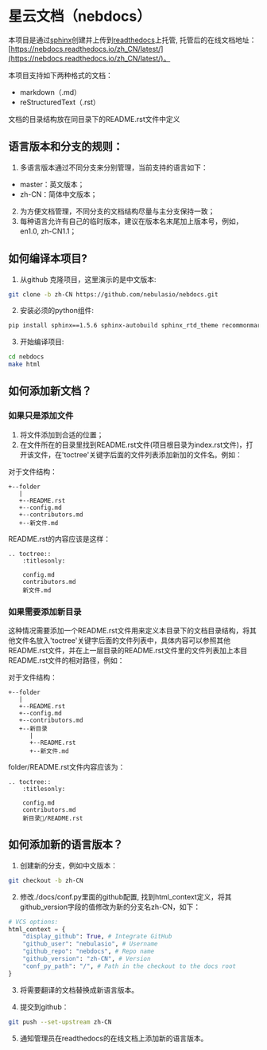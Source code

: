 # 星云文档（nebdocs）

本项目是通过[sphinx](http://www.sphinx-doc.org/en/master/)创建并上传到[readthedocs](https://readthedocs.org/)上托管, 托管后的在线文档地址：[https://nebdocs.readthedocs.io/zh_CN/latest/](https://nebdocs.readthedocs.io/zh_CN/latest/)。

本项目支持如下两种格式的文档：
- markdown（.md）
- reStructuredText（.rst）

文档的目录结构放在同目录下的README.rst文件中定义

## 语言版本和分支的规则：
1. 多语言版本通过不同分支来分别管理，当前支持的语言如下：
- master：英文版本；
- zh-CN：简体中文版本；
2. 为方便文档管理，不同分支的文档结构尽量与主分支保持一致；
3. 每种语言允许有自己的临时版本，建议在版本名末尾加上版本号，例如，en1.0, zh-CN1.1；

## 如何编译本项目?
1. 从github 克隆项目，这里演示的是中文版本:

```bash
git clone -b zh-CN https://github.com/nebulasio/nebdocs.git
```

2. 安装必须的python组件:

```bash
pip install sphinx==1.5.6 sphinx-autobuild sphinx_rtd_theme recommonmark
```
3. 开始编译项目:

```bash
cd nebdocs
make html
```

## 如何添加新文档？
### 如果只是添加文件
1. 将文件添加到合适的位置；
2. 在文件所在的目录里找到README.rst文件(项目根目录为index.rst文件)，打开该文件，在'toctree'关键字后面的文件列表添加新加的文件名。例如：

对于文件结构：
```
+--folder
   |
   +--README.rst
   +--config.md
   +--contributors.md
   +--新文件.md
```

README.rst的内容应该是这样：
```
.. toctree::
    :titlesonly:

    config.md
    contributors.md
    新文件.md
```
### 如果需要添加新目录
这种情况需要添加一个README.rst文件用来定义本目录下的文档目录结构，将其他文件名放入'toctree'关键字后面的文件列表中，具体内容可以参照其他README.rst文件，并在上一层目录的README.rst文件里的文件列表加上本目README.rst文件的相对路径，例如：

对于文件结构：
```
+--folder
   |
   +--README.rst
   +--config.md
   +--contributors.md
   +--新目录
      |
      +--README.rst
      +--新文件.md
```
folder/README.rst文件内容应该为：
```
.. toctree::
    :titlesonly:

    config.md
    contributors.md
    新目录/README.rst
```

## 如何添加新的语言版本？
1. 创建新的分支，例如中文版本：
```bash
git checkout -b zh-CN
```
2. 修改./docs/conf.py里面的github配置, 找到html_context定义，将其github_version字段的值修改为新的分支名zh-CN，如下：

```python
# VCS options: 
html_context = {
    "display_github": True, # Integrate GitHub
    "github_user": "nebulasio", # Username
    "github_repo": "nebdocs", # Repo name
    "github_version": "zh-CN", # Version
    "conf_py_path": "/", # Path in the checkout to the docs root
}
```

3. 将需要翻译的文档替换成新语言版本。

4. 提交到github：

```bash
git push --set-upstream zh-CN
```
5. 通知管理员在readthedocs的在线文档上添加新的语言版本。
